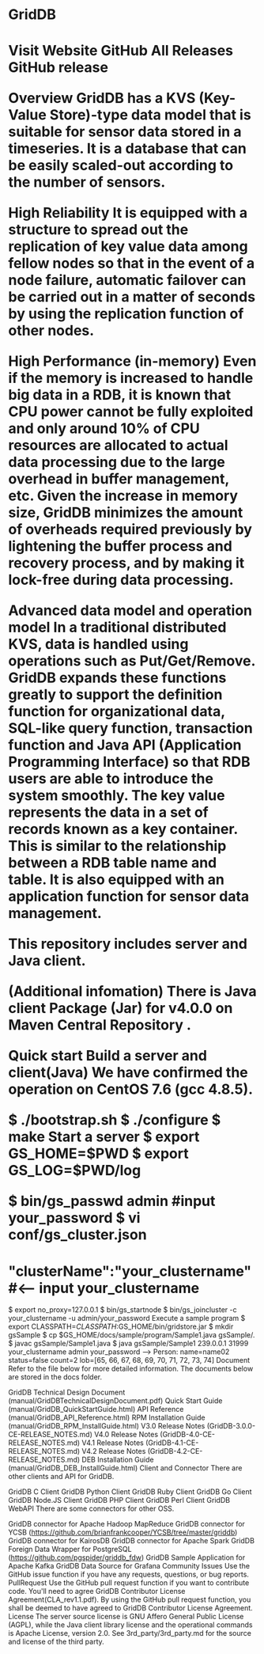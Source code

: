<h1>GridDB<h1>
Visit Website GitHub All Releases GitHub release

Overview
GridDB has a KVS (Key-Value Store)-type data model that is suitable for sensor data stored in a timeseries. It is a database that can be easily scaled-out according to the number of sensors.

High Reliability
It is equipped with a structure to spread out the replication of key value data among fellow nodes so that in the event of a node failure, automatic failover can be carried out in a matter of seconds by using the replication function of other nodes.

High Performance (in-memory)
Even if the memory is increased to handle big data in a RDB, it is known that CPU power cannot be fully exploited and only around 10% of CPU resources are allocated to actual data processing due to the large overhead in buffer management, etc. Given the increase in memory size, GridDB minimizes the amount of overheads required previously by lightening the buffer process and recovery process, and by making it lock-free during data processing.

Advanced data model and operation model
In a traditional distributed KVS, data is handled using operations such as Put/Get/Remove. GridDB expands these functions greatly to support the definition function for organizational data, SQL-like query function, transaction function and Java API (Application Programming Interface) so that RDB users are able to introduce the system smoothly. The key value represents the data in a set of records known as a key container. This is similar to the relationship between a RDB table name and table. It is also equipped with an application function for sensor data management.

This repository includes server and Java client.

(Additional infomation)
There is Java client Package (Jar) for v4.0.0 on Maven Central Repository .

Quick start
Build a server and client(Java)
We have confirmed the operation on CentOS 7.6 (gcc 4.8.5).

$ ./bootstrap.sh
$ ./configure
$ make 
Start a server
$ export GS_HOME=$PWD
$ export GS_LOG=$PWD/log

$ bin/gs_passwd admin
  #input your_password
$ vi conf/gs_cluster.json
  #    "clusterName":"your_clustername" #<-- input your_clustername
$ export no_proxy=127.0.0.1
$ bin/gs_startnode
$ bin/gs_joincluster -c your_clustername -u admin/your_password
Execute a sample program
$ export CLASSPATH=${CLASSPATH}:$GS_HOME/bin/gridstore.jar
$ mkdir gsSample
$ cp $GS_HOME/docs/sample/program/Sample1.java gsSample/.
$ javac gsSample/Sample1.java
$ java gsSample/Sample1 239.0.0.1 31999 your_clustername admin your_password
  --> Person:  name=name02 status=false count=2 lob=[65, 66, 67, 68, 69, 70, 71, 72, 73, 74]
Document
Refer to the file below for more detailed information.
The documents below are stored in the docs folder.

GridDB Technical Design Document (manual/GridDBTechnicalDesignDocument.pdf)
Quick Start Guide (manual/GridDB_QuickStartGuide.html)
API Reference (manual/GridDB_API_Reference.html)
RPM Installation Guide (manual/GridDB_RPM_InstallGuide.html)
V3.0 Release Notes (GridDB-3.0.0-CE-RELEASE_NOTES.md)
V4.0 Release Notes (GridDB-4.0-CE-RELEASE_NOTES.md)
V4.1 Release Notes (GridDB-4.1-CE-RELEASE_NOTES.md)
V4.2 Release Notes (GridDB-4.2-CE-RELEASE_NOTES.md)
DEB Installation Guide (manual/GridDB_DEB_InstallGuide.html)
Client and Connector
There are other clients and API for GridDB.

GridDB C Client
GridDB Python Client
GridDB Ruby Client
GridDB Go Client
GridDB Node.JS Client
GridDB PHP Client
GridDB Perl Client
GridDB WebAPI
There are some connectors for other OSS.

GridDB connector for Apache Hadoop MapReduce
GridDB connector for YCSB (https://github.com/brianfrankcooper/YCSB/tree/master/griddb)
GridDB connector for KairosDB
GridDB connector for Apache Spark
GridDB Foreign Data Wrapper for PostgreSQL (https://github.com/pgspider/griddb_fdw)
GridDB Sample Application for Apache Kafka
GridDB Data Source for Grafana
Community
Issues
Use the GitHub issue function if you have any requests, questions, or bug reports.
PullRequest
Use the GitHub pull request function if you want to contribute code. You'll need to agree GridDB Contributor License Agreement(CLA_rev1.1.pdf). By using the GitHub pull request function, you shall be deemed to have agreed to GridDB Contributor License Agreement.
License
The server source license is GNU Affero General Public License (AGPL), while the Java client library license and the operational commands is Apache License, version 2.0. See 3rd_party/3rd_party.md for the source and license of the third party.
